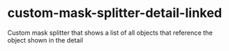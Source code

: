# custom-mask-splitter-detail-linked
Custom mask splitter that shows a list of all objects that reference the object shown in the detail

